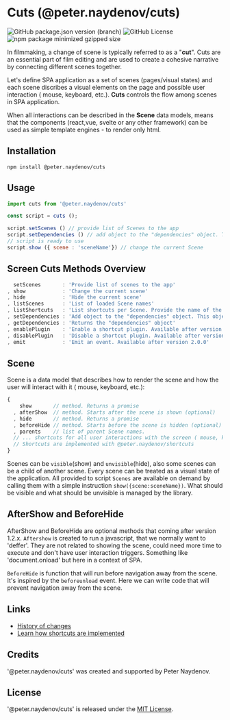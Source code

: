 # Cuts (@peter.naydenov/cuts)

![GitHub package.json version (branch)](https://img.shields.io/github/package-json/v/peterNaydenov/cuts/main)
![GitHub License](https://img.shields.io/github/license/peterNaydenov/cuts)
![npm package minimized gzipped size](https://img.shields.io/bundlejs/size/%40peter.naydenov%2Fcuts)


In filmmaking, a change of scene is typically referred to as a "**cut**". Cuts are an essential part of film editing and are used to create a cohesive narrative by connecting different scenes together.

Let's define SPA application as a set of scenes (pages/visual states) and each scene discribes a visual elements on the page and possible user interaction ( mouse, keyboard, etc.). **Cuts** controls the flow among scenes in SPA application.

When all interactions can be described in the **Scene** data models, means that the components (react,vue, svelte or any other framework) can be used as simple template engines - to render only html.




## Installation

```
npm install @peter.naydenov/cuts
```



## Usage

```js
import cuts from '@peter.naydenov/cuts'

const script = cuts ();

script.setScenes () // provide list of Scenes to the app
script.setDependencies () // add object to the "dependencies" object. This object will be passed to the Scene "show" method
// script is ready to use
script.show ({ scene : 'sceneName'}) // change the current Scene

```





## Screen Cuts Methods Overview

```js
  setScenes       : 'Provide list of scenes to the app'
, show            : 'Change the current scene'
, hide            : 'Hide the current scene'
, listScenes      : 'List of loaded Scene names'
, listShortcuts   : 'List shortcuts per Scene. Provide the name of the Scene'
, setDependencies : 'Add object to the "dependencies" object. This object will be passed to the Scene "show" method'
, getDependencies : 'Returns the "dependencies" object'
, enablePlugin    : 'Enable a shortcut plugin. Available after version 1.1.0'
, disablePlugin   : 'Disable a shortcut plugin. Available after version 1.1.0'
, emit            : 'Emit an event. Available after version 2.0.0'
```



## Scene

Scene is a data model that describes how to render the scene and how the user will interact with it ( mouse, keyboard, etc.):

```js
{
    show       // method. Returns a promise
  , afterShow  // method. Starts after the scene is shown (optional)
  , hide       // method. Returns a promise
  , beforeHide // method. Starts before the scene is hidden (optional)
  , parents    // list of parent Scene names.
  // ... shortcuts for all user interactions with the screen ( mouse, keyboard, etc.)
  // Shortcuts are implemented with @peter.naydenov/shortcuts
}
```


Scenes can be `visible`(show) and `unvisible`(hide), also some scenes can be a child of another scene. Every scene can be treated as a visual state of the application. All provided to script `Scenes` are available on demand by calling them with a simple instruction `show({scene:sceneName})`. What should be visible and what should be unvisible is managed by the library.



## AfterShow and BeforeHide

AfterShow and BeforeHide are optional methods that coming after version 1.2.x. `Aftershow` is created to run a javascript, that we normally want to 'deffer'. They are not related to showing the scene, could need more time to execute and don't have user interaction triggers. Something like 'document.onload' but here in a context of SPA.

`BeforeHide` is function that will run before navigation away from the scene. It's inspired by the `beforeunload` event. Here we can write code that will prevent navigation away from the scene.



## Links
- [History of changes](https://github.com/PeterNaydenov/cuts/blob/main/Changelog.md)
- [Learn how shortcuts are implemented](https://github.com/PeterNaydenov/shortcuts)




## Credits
'@peter.naydenov/cuts' was created and supported by Peter Naydenov.



## License
'@peter.naydenov/cuts' is released under the [MIT License](http://opensource.org/licenses/MIT).